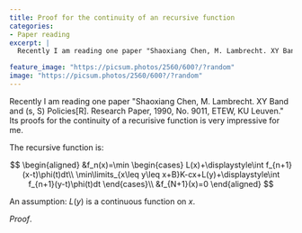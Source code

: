 ```yaml
---
title: Proof for the continuity of an recursive function
categories:
- Paper reading
excerpt: |
  Recently I am reading one paper "Shaoxiang Chen, M. Lambrecht. XY Band and (s, S) Policies[R]. Research Paper, 1990, No. 9011, ETEW, KU Leuven." Its proofs for the continuity of a recurisive function is very impressive for me. The proof for this is by induction.

feature_image: "https://picsum.photos/2560/600?/?random"
image: "https://picsum.photos/2560/600?/?random"
---
```


Recently I am reading one paper "Shaoxiang Chen, M. Lambrecht. XY Band and (s, S) Policies[R]. Research Paper, 1990, No. 9011, ETEW, KU Leuven." Its proofs for the continuity of a recurisive function is very impressive for me.

The recursive function is:

$$
\begin{aligned}
&f_n(x)=\min
\begin{cases}
L(x)+\displaystyle\int f_{n+1}(x-t)\phi(t)dt\\
\min\limits_{x\leq y\leq  x+B}K-cx+L(y)+\displaystyle\int f_{n+1}(y-t)\phi(t)dt
\end{cases}\\
&f_{N+1}(x)=0
\end{aligned}
$$

An assumption: $L(y)$ is a continuous function on $x$.

$\textit{Proof}.$
